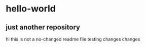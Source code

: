 # hello-world
just another repository
-------
hi this is not a no-changed readme file
testing changes changes

